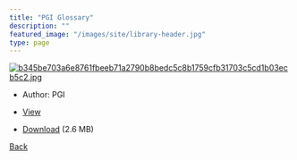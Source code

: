 ```yaml
---
title: "PGI Glossary"
description: ""
featured_image: "/images/site/library-header.jpg"
type: page
---
```


<a href="https://drive.google.com/uc?export=view&id=1QlbdA7Dj3C5RBA2TK4RZLyNM87XD7Bkp" target="_blank">![b345be703a6e8761fbeeb71a2790b8bedc5c8b1759cfb31703c5cd1b03ecb5c2.jpg](https://drive.google.com/uc?export=view&id=1E-QdMyfjoIZ70c7lSpui8YdEZ3zx4D_o)</a>
* Author: PGI
* <a href="https://drive.google.com/uc?export=view&id=1QlbdA7Dj3C5RBA2TK4RZLyNM87XD7Bkp" target="_blank">View</a>

* [Download](https://drive.google.com/uc?export=download&id=1QlbdA7Dj3C5RBA2TK4RZLyNM87XD7Bkp) (2.6 MB)

[Back](/library/)
